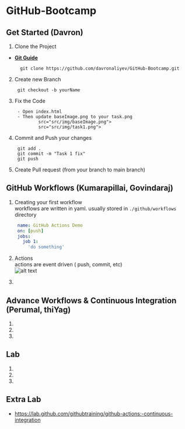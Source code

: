 # GitHub-Bootcamp

## Get Started (Davron)

1. Clone the Project

- [**Git Guide**](/git.md)

        git clone https://github.com/davronaliyev/GitHub-Bootcamp.git
        
2. Create new Branch

        git checkout -b yourName

3. Fix the Code

        - Open index.html
        - Then update baseImage.png to your task.png
                src="src/img/baseImage.png">
                src="src/img/task1.png"> 

4. Commit and Push your changes

        git add .
        git commit -m "Task 1 fix"
        git push

5. Create Pull request (from your branch to main branch)


## GitHub Workflows (Kumarapillai, Govindaraj)

1. Creating your first workflow <br />
   workflows are written in yaml. usually stored in ```./github/workflows``` directory 
    ```yaml
     name: GitHub Actions Demo
     on: [push]
     jobs:
       job 1:
         'do something' 
   ```
2. Actions <br />
    actions are event driven ( push, commit, etc) <br />
   ![alt text](https://cdn.hashnode.com/res/hashnode/image/upload/v1629613850021/Hzlju3ctU.png?auto=compress,format&format=webp "workflow")
    
3.


## Advance Workflows & Continuous Integration (Perumal, thiYag)

1.
2.
3.

## Lab 

1.
2.
3.


## Extra Lab 

- https://lab.github.com/githubtraining/github-actions:-continuous-integration

